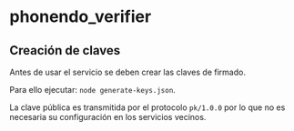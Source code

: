 # phonendo_verifier

## Creación de claves

Antes de usar el servicio se deben crear las claves de firmado.

Para ello ejecutar: `node generate-keys.json`.

La clave pública es transmitida por el protocolo `pk/1.0.0` por lo que no es necesaria su configuración en los servicios vecinos.